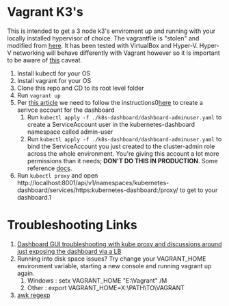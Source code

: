 # Vagrant K3's

This is intended to get a 3 node k3's enviroment up and running with your locally installed hypervisor of choice. The vagrantfile is "stolen" and modified from [here](https://github.com/michaelc0n/k3s).  It has been tested with VirtualBox and Hyper-V.  Hyper-V networking will behave differently with Vagrant however so it is important to be aware of [this](https://www.vagrantup.com/docs/hyperv/limitations.html) caveat.
   
1. Install kubectl for your OS
2. Install vagrant for your OS
3. Clone this repo and CD to its root level folder
4. Run `vagrant up`
5. Per [this article](https://kubernetes.io/docs/tasks/access-application-cluster/web-ui-dashboard/) we need to follow the instructions0[here](https://github.com/kubernetes/dashboard/blob/master/docs/user/access-control/creating-sample-user.md) to create a serivce account for the dashboard
   1. Run `kubectl apply -f ./k8s-dashboard/dashboard-adminuser.yaml` to create a ServiceAccount user in the kubernetes-dashboard namespace called admin-user
   2. Run `kubectl apply -f ./k8s-dashboard/dashboard-adminuser.yaml` to bind the ServiceAccount you just created to the cluster-admin role across the whole environment.  You're giving this account a lot more permissions than it needs; **DON'T DO THIS IN PRODUCTION**.  Some reference [docs](https://kubernetes.io/docs/reference/access-authn-authz/rbac/#default-roles-and-role-bindings).
6. Run `kubectl proxy` and open http://localhost:8001/api/v1/namespaces/kubernetes-dashboard/services/https:kubernetes-dashboard:/proxy/ to get to your dashboard.1

# Troubleshooting Links

1. [Dashboard GUI troubleshooting with kube proxy and discussions around just exposing the dashboard via a LB](https://github.com/rancher/k3s/issues/233)
2. Running into disk space issues? Try change your VAGRANT_HOME environment variable, starting a new console and running vagrant up again.
   1. Windows : setx VAGRANT_HOME "E:\Vagrant" /M
   2. Other : export VAGRANT_HOME=X:\PATH\TO\VAGRANT
3. [awk regexp](https://www.gnu.org/software/gawk/manual/html_node/Regexp.html)